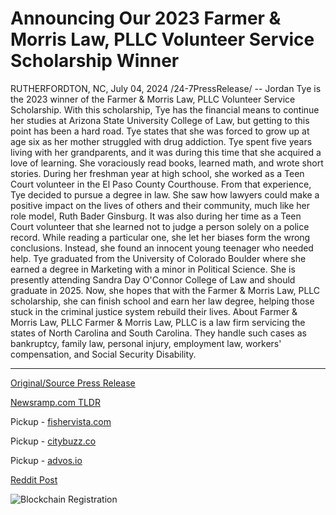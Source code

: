 # Announcing Our 2023 Farmer & Morris Law, PLLC Volunteer Service Scholarship Winner

RUTHERFORDTON, NC, July 04, 2024 /24-7PressRelease/ -- Jordan Tye is the 2023 winner of the Farmer & Morris Law, PLLC Volunteer Service Scholarship. With this scholarship, Tye has the financial means to continue her studies at Arizona State University College of Law, but getting to this point has been a hard road.   Tye states that she was forced to grow up at age six as her mother struggled with drug addiction. Tye spent five years living with her grandparents, and it was during this time that she acquired a love of learning. She voraciously read books, learned math, and wrote short stories.   During her freshman year at high school, she worked as a Teen Court volunteer in the El Paso County Courthouse. From that experience, Tye decided to pursue a degree in law. She saw how lawyers could make a positive impact on the lives of others and their community, much like her role model, Ruth Bader Ginsburg.   It was also during her time as a Teen Court volunteer that she learned not to judge a person solely on a police record. While reading a particular one, she let her biases form the wrong conclusions. Instead, she found an innocent young teenager who needed help.   Tye graduated from the University of Colorado Boulder where she earned a degree in Marketing with a minor in Political Science. She is presently attending Sandra Day O'Connor College of Law and should graduate in 2025.   Now, she hopes that with the Farmer & Morris Law, PLLC scholarship, she can finish school and earn her law degree, helping those stuck in the criminal justice system rebuild their lives.  About Farmer & Morris Law, PLLC  Farmer & Morris Law, PLLC is a law firm servicing the states of North Carolina and South Carolina. They handle such cases as bankruptcy, family law, personal injury, employment law, workers' compensation, and Social Security Disability. 

---

[Original/Source Press Release](https://www.24-7pressrelease.com/press-release/512279/announcing-our-2023-farmer-morris-law-pllc-volunteer-service-scholarship-winner)
                    

[Newsramp.com TLDR](https://newsramp.com/curated-news/jordan-tye-wins-farmer-morris-law-pllc-volunteer-service-scholarship/e310d2b8482486a16d65c90c5dda6b0d) 


Pickup - [fishervista.com](https://fishervista.com/en/jordan-tye-awarded-2023-farmer-morris-law-pllc-volunteer-service-scholarship/20244705)

Pickup - [citybuzz.co](https://citybuzz.co/2024/07/04/jordan-tye-awarded-2023-farmer-morris-law-pllc-volunteer-service-scholarship)

Pickup - [advos.io](https://advos.io/en/jordan-tye-awarded-2023-farmer-morris-law-pllc-volunteer-service-scholarship/20244705)
 



[Reddit Post](https://www.reddit.com/r/newsramp/comments/1dv633l/jordan_tye_wins_farmer_morris_law_pllc_volunteer/) 



![Blockchain Registration](https://cdn.newsramp.app/24-7PressRelease/qrcode/247/4/navyuo2k.webp)